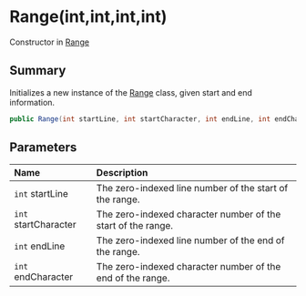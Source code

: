 # Range(int,int,int,int)

Constructor in [Range](api/csharp/yarn.compiler.range.md)

## Summary


Initializes a new instance of the  <a href="yarn.compiler.range.md">Range</a>  class, given
start and end information.


```csharp
public Range(int startLine, int startCharacter, int endLine, int endCharacter)
```

## Parameters

|Name|Description|
|:---|:---|
|`int` startLine|The zero-indexed line number of the start of the range.|
|`int` startCharacter|The zero-indexed character number of the start of the range.|
|`int` endLine|The zero-indexed line number of the end of the range.|
|`int` endCharacter|The zero-indexed character number of the end of the range.|

